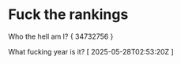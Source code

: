 # Fuck the rankings

Who the hell am I?
{ 34732756 }

What fucking year is it?
[ 2025-05-28T02:53:20Z ]
